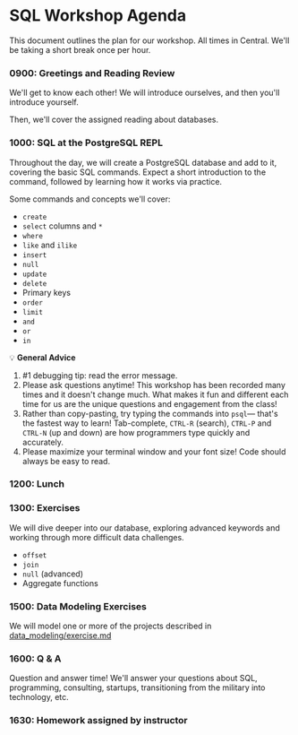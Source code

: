 # SQL Workshop Agenda

This document outlines the plan for our workshop. All times in Central. We'll
be taking a short break once per hour.

### 0900: Greetings and Reading Review

We'll get to know each other! We will introduce ourselves, and then you'll
introduce yourself.

Then, we'll cover the assigned reading about databases.

### 1000: SQL at the PostgreSQL REPL

Throughout the day, we will create a PostgreSQL database and add to it,
covering the basic SQL commands. Expect a short introduction to the command,
followed by learning how it works via practice.

Some commands and concepts we'll cover:

- `create`
- `select` columns and `*`
- `where`
- `like` and `ilike`
- `insert`
- `null`
- `update`
- `delete`
- Primary keys
- `order`
- `limit`
- `and`
- `or`
- `in`

💡 **General Advice**

1. #1 debugging tip: read the error message.
2. Please ask questions anytime! This workshop has been recorded many times and
   it doesn't change much. What makes it fun and different each time for us are
   the unique questions and engagement from the class!
3. Rather than copy-pasting, try typing the commands into `psql`— that's the
   fastest way to learn! Tab-complete, `CTRL-R` (search), `CTRL-P` and `CTRL-N`
   (up and down) are how programmers type quickly and accurately.
4. Please maximize your terminal window and your font size! Code should always
   be easy to read.

### 1200: Lunch

### 1300: Exercises

We will dive deeper into our database, exploring advanced keywords and working
through more difficult data challenges.

- `offset`
- `join`
- `null` (advanced)
- Aggregate functions

### 1500: Data Modeling Exercises

We will model one or more of the projects described in
[data_modeling/exercise.md][exercise]

### 1600: Q & A

Question and answer time! We'll answer your questions about SQL, programming,
consulting, startups, transitioning from the military into technology, etc.

### 1630: Homework assigned by instructor

[exercise]: data_modeling/exercise.md

